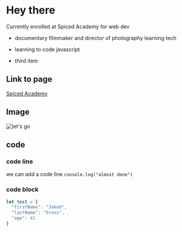 # Hey there

Currently enrolled at Spiced Academy for web dev

- documentary filmmaker and director of photography learning tech
- learning to code javascript

- third item

## Link to page
[Spiced Academy](https://www.spicedacademy.com)

## Image

![let's go](https://avatars.githubusercontent.com/u/112938202?s=200&v=4)

## code
### code line
we can add a code line `console.log("almost done")`

### code block
```js
let test = {
  "firstName": "Jakob",
  "lastName": "Gross",
  "age": 41
}
```
